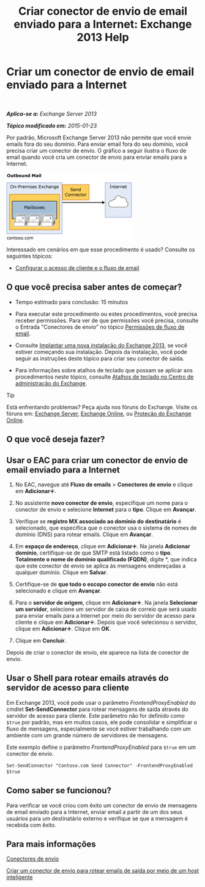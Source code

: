 ﻿---
title: 'Criar conector de envio de email enviado para a Internet: Exchange 2013 Help'
TOCTitle: Criar um conector de envio de email enviado para a Internet
ms:assetid: 6deaefa8-1152-40d9-b1ba-9c19bdf8a928
ms:mtpsurl: https://technet.microsoft.com/pt-br/library/JJ657457(v=EXCHG.150)
ms:contentKeyID: 50485787
ms.date: 05/22/2018
mtps_version: v=EXCHG.150
ms.translationtype: MT
---

# Criar um conector de envio de email enviado para a Internet

 

_**Aplica-se a:** Exchange Server 2013_

_**Tópico modificado em:** 2015-01-23_

Por padrão, Microsoft Exchange Server 2013 não permite que você envie emails fora do seu domínio. Para enviar email fora do seu domínio, você precisa criar um conector de envio. O gráfico a seguir ilustra o fluxo de email quando você cria um conector de envio para enviar emails para a Internet.

![connector\_send\_onprem\_internet](images/JJ657457.e8963e4f-7dce-461f-bbcf-660278cefa35(EXCHG.150).gif "connector_send_onprem_internet")

Interessado em cenários em que esse procedimento é usado? Consulte os seguintes tópicos:

  - [Configurar o acesso de cliente e o fluxo de email](configure-mail-flow-and-client-access-exchange-2013-help.md)

## O que você precisa saber antes de começar?

  - Tempo estimado para conclusão: 15 minutos

  - Para executar este procedimento ou estes procedimentos, você precisa receber permissões. Para ver de que permissões você precisa, consulte o Entrada "Conectores de envio" no tópico [Permissões de fluxo de email](mail-flow-permissions-exchange-2013-help.md).

  - Consulte [Implantar uma nova instalação do Exchange 2013](deploy-a-new-installation-of-exchange-2013-exchange-2013-help.md), se você estiver começando sua instalação. Depois da instalação, você pode seguir as instruções deste tópico para criar seu conector de saída.

  - Para informações sobre atalhos de teclado que possam se aplicar aos procedimentos neste tópico, consulte [Atalhos de teclado no Centro de administração do Exchange](keyboard-shortcuts-in-the-exchange-admin-center-exchange-online-protection-help.md).


> [!TIP]
> Está enfrentando problemas? Peça ajuda nos fóruns do Exchange. Visite os fóruns em: <A href="https://go.microsoft.com/fwlink/p/?linkid=60612">Exchange Server</A>, <A href="https://go.microsoft.com/fwlink/p/?linkid=267542">Exchange Online</A>, ou <A href="https://go.microsoft.com/fwlink/p/?linkid=285351">Proteção do Exchange Online</A>.



## O que você deseja fazer?

## Usar o EAC para criar um conector de envio de email enviado para a Internet

1.  No EAC, navegue até **Fluxo de emails** \> **Conectores de envio** e clique em **Adicionar**![Ícone Adicionar](images/JJ218640.c1e75329-d6d7-4073-a27d-498590bbb558(EXCHG.150).gif "Ícone Adicionar").

2.  No assistente **novo conector de envio**, especifique um nome para o conector de envio e selecione **Internet** para o **tipo**. Clique em **Avançar**.

3.  Verifique se **registro MX associado ao domínio do destinatário** é selecionado, que especifica que o conector usa o sistema de nomes de domínio (DNS) para rotear emails. Clique em **Avançar**.

4.  Em **espaço de endereço**, clique em **Adicionar**![Ícone Adicionar](images/JJ218640.c1e75329-d6d7-4073-a27d-498590bbb558(EXCHG.150).gif "Ícone Adicionar"). Na janela **Adicionar domínio**, certifique-se de que SMTP está listado como o **tipo**. **Totalmente o nome de domínio qualificado (FQDN)**, digite \*, que indica que este conector de envio se aplica às mensagens endereçadas a qualquer domínio. Clique em **Salvar**.

5.  Certifique-se de **que todo o escopo conector de envio** não está selecionado e clique em **Avançar**.

6.  Para o **servidor de origem**, clique em **Adicionar**![Ícone Adicionar](images/JJ218640.c1e75329-d6d7-4073-a27d-498590bbb558(EXCHG.150).gif "Ícone Adicionar"). Na janela **Selecionar um servidor**, selecione um servidor de caixa de correio que será usado para enviar emails para a Internet por meio do servidor de acesso para cliente e clique em **Adicionar**![Ícone Adicionar](images/JJ218640.c1e75329-d6d7-4073-a27d-498590bbb558(EXCHG.150).gif "Ícone Adicionar"). Depois que você selecionou o servidor, clique em **Adicionar**![Ícone Adicionar](images/JJ218640.c1e75329-d6d7-4073-a27d-498590bbb558(EXCHG.150).gif "Ícone Adicionar"). Clique em **OK**.

7.  Clique em **Concluir**.

Depois de criar o conector de envio, ele aparece na lista de conector de envio.

## Usar o Shell para rotear emails através do servidor de acesso para cliente

Em Exchange 2013, você pode usar o parâmetro *FrontendProxyEnabled* do cmdlet **Set-SendConnector** para rotear mensagens de saída através do servidor de acesso para cliente. Este parâmetro não for definido como `$true` por padrão, mas em muitos casos, ele pode consolidar e simplificar o fluxo de mensagens, especialmente se você estiver trabalhando com um ambiente com um grande número de servidores de mensagens.

Este exemplo define o parâmetro *FrontendProxyEnabled* para `$true` em um conector de envio.

    Set-SendConnector "Contoso.com Send Connector" -FrontendProxyEnabled $true

## Como saber se funcionou?

Para verificar se você criou com êxito um conector de envio de mensagens de email enviado para a Internet, enviar email a partir de um dos seus usuários para um destinatário externo e verifique se que a mensagem é recebida com êxito.

## Para mais informações

[Conectores de envio](send-connectors-exchange-2013-help.md)

[Criar um conector de envio para rotear emails de saída por meio de um host inteligente](create-a-send-connector-to-route-outbound-email-through-a-smart-host-exchange-2013-help.md)

